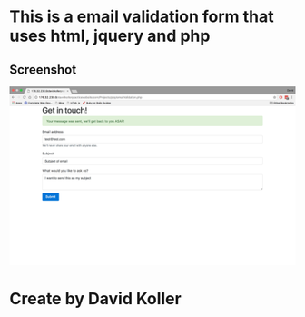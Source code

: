 This is a email validation form that uses html, jquery and php
============================================================================================================


## Screenshot
[![IMAGE ALT TEXT HERE](https://github.com/kolldavi/php/blob/master/phpEmailExample/emailValidationScreenShot.png?raw=true)](http://davidkollerpracticewebsite-com.stackstaging.com/Projects/php/emailValidation.php)



Create by David Koller
=======================
